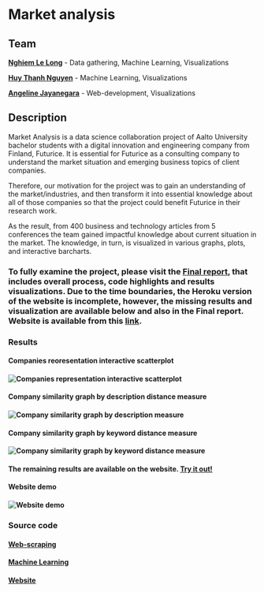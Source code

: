 # Market analysis
## Team 
[**Nghiem Le Long**](www.linkedin.com/in/le-long-nghiem/) - Data gathering, Machine Learning, Visualizations


[**Huy Thanh Nguyen**]( www.linkedin.com/in/huy-nguyen-thanh) - Machine Learning, Visualizations


[**Angeline Jayanegara**](www.linkedin.com/in/angelinejayanegara/) - Web-development, Visualizations

## Description
Market Analysis is a data science collaboration project of Aalto University bachelor students with a digital innovation and engineering company from Finland, Futurice. 
It is essential for Futurice as a consulting company to understand the market situation and emerging business topics of client companies. 


Therefore, our motivation for the project was to gain an understanding of the market/industries, and then transform it into essential knowledge about all of those companies so that the project could benefit Futurice in their research work.


As the result, from 400 business and technology articles from 5 conferences the team gained impactful knowledge about current situation in the market. The knowledge, in turn, is visualized in various graphs, plots, and interactive barcharts.


### To fully examine the project, please visit the [Final report](https://docs.google.com/document/d/1ZlW0jN_-YeFXaHFqtsxEePpSCyPvxBmePFNQE8Lc78A/edit?usp=sharing), that includes overall process, code highlights and results visualizations. Due to the time boundaries, the Heroku version of the website is incomplete, however, the missing results and visualization are available below and also in the Final report. Website is available from this [link](https://market-highlights.herokuapp.com/). 

### Results
#### Companies reoresentation interactive scatterplot 
#### ![Companies representation interactive scatterplot](https://j.gifs.com/yoqwYw.gif)

#### Company similarity graph by description distance measure
#### ![Company similarity graph by description measure](https://j.gifs.com/r8j2Ak.gif)

#### Company similarity graph by keyword distance measure
#### ![Company similarity graph by keyword distance measure](https://j.gifs.com/xnp6Jz.gif)

#### The remaining results are available on the website. [Try it out!](https://market-highlights.herokuapp.com/)
#### Website demo
#### ![Website demo](https://j.gifs.com/Gv1R3r.gif)




### Source code
#### [Web-scraping](https://github.com/angelineov/Data-science-project/tree/master/Webscraping)
#### [Machine Learning](https://github.com/angelineov/Data-science-project/tree/master/Machine%20Learning)
#### [Website](https://github.com/angelineov/Data-science-project/tree/master/Website)



